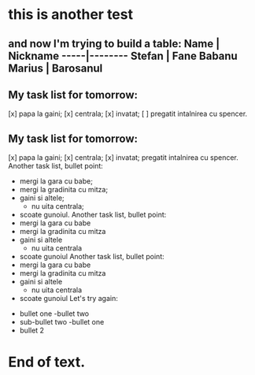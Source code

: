 # this is another test
and __now__ I'm trying to build a table:
Name | Nickname
-----|--------
Stefan | Fane Babanu
Marius | Barosanul 
 --------
## My task list for tomorrow:
[x] papa la gaini;
[x] centrala;
[x] invatat;
[ ] pregatit intalnirea cu spencer. 
## My task list for tomorrow:
[x] papa la gaini;
[x] centrala;
[x] invatat; pregatit intalnirea cu spencer. 
Another task list, bullet point: 
* mergi la gara cu babe;
* mergi la gradinita cu mitza;
* gaini si altele;
  * nu uita centrala;
* scoate gunoiul. 
Another task list, bullet point: 
* mergi la gara cu babe
* mergi la gradinita cu mitza
* gaini si altele
  * nu uita centrala
* scoate gunoiul 
Another task list, bullet point: 
* mergi la gara cu babe
* mergi la gradinita cu mitza
* gaini si altele
  * nu uita centrala
* scoate gunoiul
 Let's try again:
- bullet one
-bullet two
 - sub-bullet two 
-bullet one
- bullet 2
# End of text.
